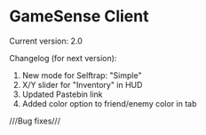# GameSense Client

Current version: 2.0

Changelog (for next version):

1) New mode for Selftrap: "Simple"
2) X/Y slider for "Inventory" in HUD
3) Updated Pastebin link
4) Added color option to friend/enemy color in tab

///Bug fixes///
